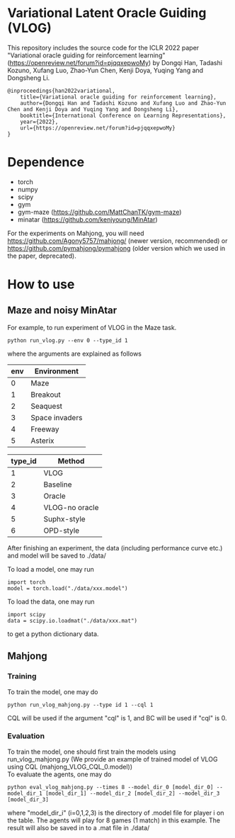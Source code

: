 # Variational Latent Oracle Guiding (VLOG)

This repository includes the source code for the ICLR 2022 paper "Variational oracle guiding for reinforcement learning" (https://openreview.net/forum?id=pjqqxepwoMy) by Dongqi Han, Tadashi Kozuno, Xufang Luo, Zhao-Yun Chen, Kenji Doya, Yuqing Yang and Dongsheng Li.

```
@inproceedings{han2022variational,
    title={Variational oracle guiding for reinforcement learning},
    author={Dongqi Han and Tadashi Kozuno and Xufang Luo and Zhao-Yun Chen and Kenji Doya and Yuqing Yang and Dongsheng Li},
    booktitle={International Conference on Learning Representations},
    year={2022},
    url={https://openreview.net/forum?id=pjqqxepwoMy}
}
```

# Dependence

- torch
- numpy
- scipy
- gym
- gym-maze (https://github.com/MattChanTK/gym-maze)
- minatar (https://github.com/kenjyoung/MinAtar)

For the experiments on Mahjong, you will need https://github.com/Agony5757/mahjong/ (newer version, recommended) or https://github.com/pymahjong/pymahjong (older version which we used in the paper, deprecated).

# How to use

## Maze and noisy MinAtar 

For example, to run experiment of VLOG in the Maze task.
```
python run_vlog.py --env 0 --type_id 1
```
where the arguments are explained as follows

| env | Environment    |
|-----|----------------|
| 0   | Maze           |
| 1   | Breakout       |
| 2   | Seaquest       |
| 3   | Space invaders |
| 4   | Freeway        |
| 5   | Asterix        |
 
| type_id | Method         |
|---------|----------------|
| 1       | VLOG           |
| 2       | Baseline       |
| 3       | Oracle         |
| 4       | VLOG-no oracle |
| 5       | Suphx-style    |
| 6       | OPD-style      |

After finishing an experiment, the data (including performance curve etc.) and model will be saved to ./data/

To load a model, one may run
```
import torch
model = torch.load("./data/xxx.model")
```

To load the data, one may run
```
import scipy
data = scipy.io.loadmat("./data/xxx.mat")
```
to get a python dictionary data.

## Mahjong

### Training
To train the model, one may do
```
python run_vlog_mahjong.py --type id 1 --cql 1
```
CQL will be used if the argument "cql" is 1, and BC will be used if "cql" is 0.


### Evaluation
To train the model, one should first train the models using run_vlog_mahjong.py (We provide an example of trained model of VLOG using CQL (mahjong_VLOG_CQL_0.model))  
To evaluate the agents, one may do
```
python eval_vlog_mahjong.py --times 8 --model_dir_0 [model_dir_0] --model_dir_1 [model_dir_1] --model_dir_2 [model_dir_2] --model_dir_3 [model_dir_3]
```
where "model_dir_i" (i=0,1,2,3) is the directory of .model file for player i on the table. 
The agents will play for 8 games (1 match) in this example. 
The result will also be saved in to a .mat file in ./data/



